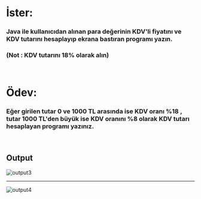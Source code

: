 # İster:
### Java ile kullanıcıdan alınan para değerinin KDV'li fiyatını ve KDV tutarını hesaplayıp ekrana bastıran programı yazın.
### **(Not : KDV tutarını 18% olarak alın)**

<br />

# Ödev:
### Eğer girilen tutar 0 ve 1000 TL arasında ise KDV oranı %18 , tutar 1000 TL'den büyük ise KDV oranını %8 olarak KDV tutarı hesaplayan programı yazınız.



<br/>

## **Output**

![output3](https://user-images.githubusercontent.com/74976052/131678708-a3ff2894-612d-476f-bb1f-844359033abf.png)

---

![output4](https://user-images.githubusercontent.com/74976052/131678704-3cc96b5a-7bf1-474a-83c2-0662977dd162.png)  